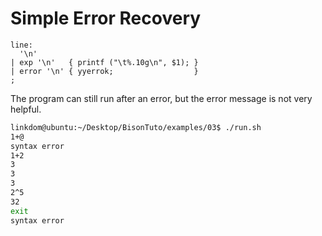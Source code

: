 # Simple Error Recovery

```bison
line:
  '\n'
| exp '\n'   { printf ("\t%.10g\n", $1); }
| error '\n' { yyerrok;                  }
;
```

The program can still run after an error, but the error message is not very helpful.

```bash
linkdom@ubuntu:~/Desktop/BisonTuto/examples/03$ ./run.sh 
1+@
syntax error
1+2
3
3
3
2^5
32
exit
syntax error
```